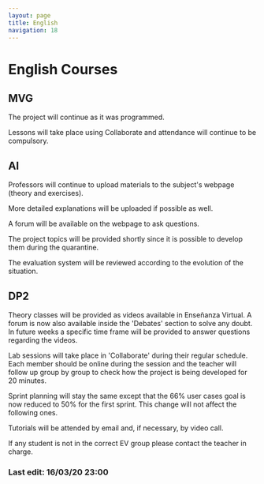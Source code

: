 ```yaml
---
layout: page
title: English
navigation: 18
---
```


# English Courses

## MVG

The project will continue as it was programmed.

Lessons will take place using Collaborate and attendance will continue to be compulsory.

## AI

Professors will continue to upload materials to the subject's webpage (theory and exercises).

More detailed explanations will be uploaded if possible as well.

A forum will be available on the webpage to ask questions.

The project topics will be provided shortly since it is possible to develop them during the quarantine.

The evaluation system will be reviewed according to the evolution of the situation.

## DP2

Theory classes will be provided as videos available in Enseñanza Virtual. A forum is now also available inside the 'Debates' section to solve any doubt. In future weeks a specific time frame will be provided to answer questions regarding the videos.

Lab sessions will take place in 'Collaborate' during their regular schedule. Each member should be online during the session and the teacher will follow up group by group to check how the project is being developed for 20 minutes. 


Sprint planning will stay the same except that the 66% user cases goal is now reduced to 50% for the first sprint. This change will not affect the following ones.

Tutorials will be attended by email and, if necessary, by video call.

If any student is not in the correct EV group please contact the teacher in charge.

### Last edit: 16/03/20 23:00